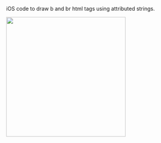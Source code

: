 iOS code to draw b and br html tags using attributed strings.

<img width="320" src="https://github.com/user-attachments/assets/d92b66c5-826b-4df0-bd84-5df507c75a76"/>

